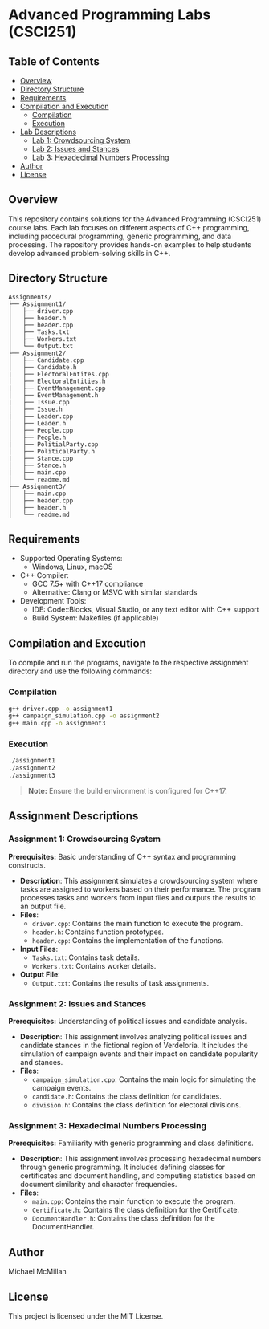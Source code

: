 # Advanced Programming Labs (CSCI251)

## Table of Contents

- [Overview](#overview)
- [Directory Structure](#directory-structure)
- [Requirements](#requirements)
- [Compilation and Execution](#compilation-and-execution)
  - [Compilation](#compilation)
  - [Execution](#execution)
- [Lab Descriptions](#lab-descriptions)
  - [Lab 1: Crowdsourcing System](#lab-1-crowdsourcing-system)
  - [Lab 2: Issues and Stances](#lab-2-issues-and-stances)
  - [Lab 3: Hexadecimal Numbers Processing](#lab-3-hexadecimal-numbers-processing)
- [Author](#author)
- [License](#license)

## Overview

This repository contains solutions for the Advanced Programming (CSCI251) course labs. Each lab focuses on different aspects of C++ programming, including procedural programming, generic programming, and data processing. The repository provides hands-on examples to help students develop advanced problem-solving skills in C++.

## Directory Structure

```
Assignments/
├── Assignment1/
│   ├── driver.cpp
│   ├── header.h
│   ├── header.cpp
│   ├── Tasks.txt
│   ├── Workers.txt
│   └── Output.txt
├── Assignment2/
│   ├── Candidate.cpp
│   ├── Candidate.h
|   ├── ElectoralEntites.cpp
│   ├── ElectoralEntities.h
|   ├── EventManagement.cpp
│   ├── EventManagement.h
|   ├── Issue.cpp
│   ├── Issue.h
|   ├── Leader.cpp
│   ├── Leader.h
│   ├── People.cpp
│   ├── People.h
|   ├── PolitialParty.cpp
│   ├── PoliticalParty.h
|   ├── Stance.cpp
│   ├── Stance.h
|   ├── main.cpp
│   └── readme.md
├── Assignment3/
│   ├── main.cpp
│   ├── header.cpp
│   ├── header.h
│   └── readme.md
```

## Requirements

- Supported Operating Systems:
  - Windows, Linux, macOS
- C++ Compiler:
  - GCC 7.5+ with C++17 compliance
  - Alternative: Clang or MSVC with similar standards
- Development Tools:
  - IDE: Code::Blocks, Visual Studio, or any text editor with C++ support
  - Build System: Makefiles (if applicable)

## Compilation and Execution

To compile and run the programs, navigate to the respective assignment directory and use the following commands:

### Compilation

```sh
g++ driver.cpp -o assignment1
g++ campaign_simulation.cpp -o assignment2
g++ main.cpp -o assignment3
```

### Execution

```sh
./assignment1
./assignment2
./assignment3
```

> **Note:** Ensure the build environment is configured for C++17.

## Assignment Descriptions

### Assignment 1: Crowdsourcing System

**Prerequisites:** Basic understanding of C++ syntax and programming constructs.

- **Description**: This assignment simulates a crowdsourcing system where tasks are assigned to workers based on their performance. The program processes tasks and workers from input files and outputs the results to an output file.
- **Files**:
  - `driver.cpp`: Contains the main function to execute the program.
  - `header.h`: Contains function prototypes.
  - `header.cpp`: Contains the implementation of the functions.
- **Input Files**:
  - `Tasks.txt`: Contains task details.
  - `Workers.txt`: Contains worker details.
- **Output File**:
  - `Output.txt`: Contains the results of task assignments.

### Assignment 2: Issues and Stances

**Prerequisites:** Understanding of political issues and candidate analysis.

- **Description**: This assignment involves analyzing political issues and candidate stances in the fictional region of Verdeloria. It includes the simulation of campaign events and their impact on candidate popularity and stances.
- **Files**:
  - `campaign_simulation.cpp`: Contains the main logic for simulating the campaign events.
  - `candidate.h`: Contains the class definition for candidates.
  - `division.h`: Contains the class definition for electoral divisions.

### Assignment 3: Hexadecimal Numbers Processing

**Prerequisites:** Familiarity with generic programming and class definitions.

- **Description**: This assignment involves processing hexadecimal numbers through generic programming. It includes defining classes for certificates and document handling, and computing statistics based on document similarity and character frequencies.
- **Files**:
  - `main.cpp`: Contains the main function to execute the program.
  - `Certificate.h`: Contains the class definition for the Certificate.
  - `DocumentHandler.h`: Contains the class definition for the DocumentHandler.

## Author

Michael McMillan

## License

This project is licensed under the MIT License.
